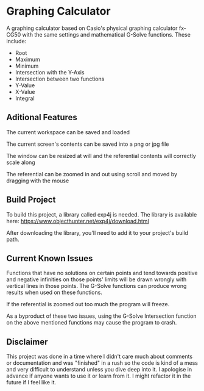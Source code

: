 # Graphing Calculator
A graphing calculator based on Casio's physical graphing calculator fx-CG50 with the same settings and mathematical G-Solve functions.
These include:
- Root
- Maximum
- Minimum
- Intersection with the Y-Axis
- Intersection between two functions
- Y-Value
- X-Value
- Integral

## Aditional Features
The current workspace can be saved and loaded

The current screen's contents can be saved into a png or jpg file

The window can be resized at will and the referential contents will correctly scale along

The referential can be zoomed in and out using scroll and moved by dragging with the mouse


## Build Project

To build this project, a library called exp4j is needed. The library is available here: https://www.objecthunter.net/exp4j/download.html

After downloading the library, you'll need to add it to your project's build path.

## Current Known Issues
Functions that have no solutions on certain points and tend towards positive and negative infinities on those points' limits will be drawn wrongly with vertical lines in those points. The G-Solve functions can produce wrong results when used on these functions.

If the referential is zoomed out too much the program will freeze.

As a byproduct of these two issues, using the G-Solve Intersection function on the above mentioned functions may cause the program to crash.

## Disclaimer
This project was done in a time where I didn't care much about comments or documentation and was "finished" in a rush so the code is kind of a mess and very difficult to understand unless you dive deep into it. I apologise in advance if anyone wants to use it or learn from it. I might refactor it in the future if I feel like it.
